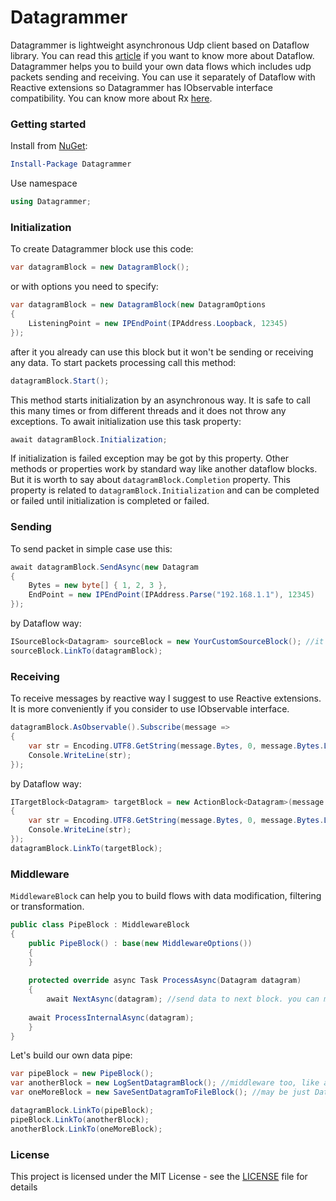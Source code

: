  # Datagrammer

Datagrammer is lightweight asynchronous Udp client based on Dataflow library. You can read this [article](https://docs.microsoft.com/en-us/dotnet/standard/parallel-programming/dataflow-task-parallel-library) if you want to know more about Dataflow.
Datagrammer helps you to build your own data flows which includes udp packets sending and receiving.
You can use it separately of Dataflow with Reactive extensions so Datagrammer has IObservable interface compatibility.
You can know more about Rx [here](http://reactivex.io/).

### Getting started

Install from [NuGet](https://www.nuget.org/packages/Datagrammer/):

```powershell
Install-Package Datagrammer
```

Use namespace

```csharp
using Datagrammer;
```

### Initialization

To create Datagrammer block use this code:

```csharp
var datagramBlock = new DatagramBlock();
```

or with options you need to specify:

```csharp
var datagramBlock = new DatagramBlock(new DatagramOptions
{
    ListeningPoint = new IPEndPoint(IPAddress.Loopback, 12345)
});
```
			
after it you already can use this block but it won't be sending or receiving any data. To start packets processing call this method:

```csharp
datagramBlock.Start();
```

This method starts initialization by an asynchronous way. It is safe to call this many times or from different threads and it does not throw any exceptions. To await initialization use this task property:

```csharp
await datagramBlock.Initialization;
```

If initialization is failed exception may be got by this property. Other methods or properties work by standard way like another dataflow blocks. But it is worth to say about `datagramBlock.Completion` property. This property is related to `datagramBlock.Initialization` and can be completed or failed until initialization is completed or failed.

### Sending

To send packet in simple case use this:

```csharp
await datagramBlock.SendAsync(new Datagram 
{ 
    Bytes = new byte[] { 1, 2, 3 }, 
    EndPoint = new IPEndPoint(IPAddress.Parse("192.168.1.1"), 12345) 
});
```

by Dataflow way:

```csharp
ISourceBlock<Datagram> sourceBlock = new YourCustomSourceBlock(); //it may be buffer or transform or your custom generator block
sourceBlock.LinkTo(datagramBlock);
```

### Receiving

To receive messages by reactive way I suggest to use Reactive extensions. It is more conveniently if you consider to use IObservable interface.

```csharp
datagramBlock.AsObservable().Subscribe(message =>
{
    var str = Encoding.UTF8.GetString(message.Bytes, 0, message.Bytes.Length);
    Console.WriteLine(str);
});
```

by Dataflow way:

```csharp
ITargetBlock<Datagram> targetBlock = new ActionBlock<Datagram>(message =>
{
    var str = Encoding.UTF8.GetString(message.Bytes, 0, message.Bytes.Length);
    Console.WriteLine(str);
});
datagramBlock.LinkTo(targetBlock);
```
### Middleware

`MiddlewareBlock` can help you to build flows with data modification, filtering or transformation. 

```csharp
public class PipeBlock : MiddlewareBlock
{
    public PipeBlock() : base(new MiddlewareOptions())
    {
    }
    
    protected override async Task ProcessAsync(Datagram datagram)
    {
    	await NextAsync(datagram); //send data to next block. you can modify it before. or you can just send current data and process it below. don't call the method if you want to break current request pipeline.
	
	await ProcessInternalAsync(datagram);
    }
}
```

Let's build our own data pipe:

```csharp
var pipeBlock = new PipeBlock();
var anotherBlock = new LogSentDatagramBlock(); //middleware too, like above
var oneMoreBlock = new SaveSentDatagramToFileBlock(); //may be just Datagram target

datagramBlock.LinkTo(pipeBlock);
pipeBlock.LinkTo(anotherBlock);
anotherBlock.LinkTo(oneMoreBlock);
```

### License

This project is licensed under the MIT License - see the [LICENSE](LICENSE) file for details
